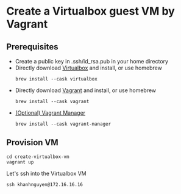 # Create a Virtualbox guest VM by Vagrant

## Prerequisites
* Create a public key in .ssh/id_rsa.pub in your home directory
* Directly download [Virtualbox](https://www.virtualbox.org/) and install, or use homebrew
    ```
    brew install --cask virtualbox
    ```
* Directly download [Vagrant](https://developer.hashicorp.com/vagrant/downloads) and install, or use homebrew
    ```
    brew install --cask vagrant
    ```
* [(Optional) Vagrant Manager](http://vagrantmanager.com/)
    ```
    brew install --cask vagrant-manager
    ```

## Provision VM
```
cd create-virtualbox-vm
vagrant up
```

Let's ssh into the Virtualbox VM
```
ssh khanhnguyen@172.16.16.16
```